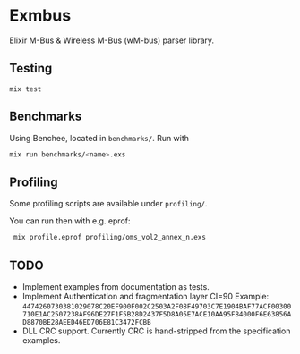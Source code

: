 # Exmbus

Elixir M-Bus & Wireless M-Bus (wM-bus) parser library.


## Testing

`mix test`

## Benchmarks

Using Benchee, located in `benchmarks/`. Run with

```sh
mix run benchmarks/<name>.exs
```

## Profiling

Some profiling scripts are available under `profiling/`.

You can run then with e.g. eprof:

```sh
 mix profile.eprof profiling/oms_vol2_annex_n.exs
```

## TODO

- Implement examples from documentation as tests.
- Implement Authentication and fragmentation layer CI=90
  Example:
  `4474260730381029078C20EF900F002C2503A2F08F49703C7E1904BAF77ACF00300710E1AC2507238AF96DE27F1F5B28D2437F5D8A05E7ACE10AA95F84000F6E63856AD8870BE28AEED46ED706E81C3472FCBB`
- DLL CRC support. Currently CRC is hand-stripped from the specification examples.

